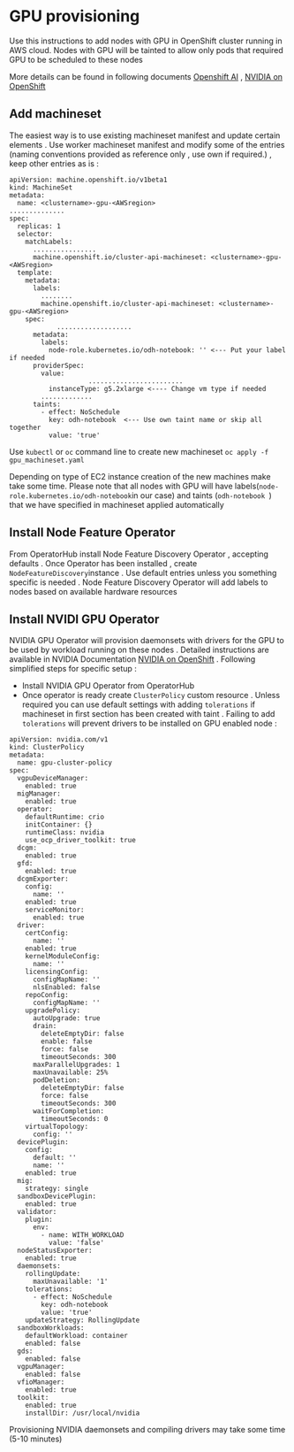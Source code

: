 # GPU provisioning

Use this instructions to  add nodes with GPU in OpenShift cluster running in AWS cloud. Nodes with GPU will be tainted to allow only pods that required GPU to be scheduled to these nodes

More details can be found in following documents [Openshift AI](https://ai-on-openshift.io/odh-rhoai/nvidia-gpus/) , [NVIDIA on OpenShift](https://docs.nvidia.com/datacenter/cloud-native/openshift/latest/index.html)

## Add machineset 

The easiest way is to use existing machineset manifest and update certain elements . Use worker machineset manifest and modify some of the entries (naming conventions provided as reference only , use own if required.) , keep other entries as is :

```
apiVersion: machine.openshift.io/v1beta1
kind: MachineSet
metadata:
  name: <clustername>-gpu-<AWSregion>
..............
spec:
  replicas: 1
  selector:
    matchLabels:
      ................
      machine.openshift.io/cluster-api-machineset: <clustername>-gpu-<AWSregion>
  template:
    metadata:
      labels:
        ........
        machine.openshift.io/cluster-api-machineset: <clustername>-gpu-<AWSregion>
    spec:
			...................
      metadata:
        labels:
          node-role.kubernetes.io/odh-notebook: '' <--- Put your label if needed
      providerSpec:
        value:
					........................
          instanceType: g5.2xlarge <---- Change vm type if needed
        .............
      taints:
        - effect: NoSchedule
          key: odh-notebook  <--- Use own taint name or skip all together
          value: 'true'
```
Use `kubectl` or `oc` command line to create new machineset `oc apply -f gpu_machineset.yaml`

Depending on type of EC2 instance creation of the new machines make take some time. Please note that all nodes with GPU will have labels(`node-role.kubernetes.io/odh-notebook`in our case) and taints (`odh-notebook `) that we have specified in machineset applied automatically 

## Install Node Feature Operator 

From OperatorHub install Node Feature Discovery Operator , accepting defaults . Once Operator has been installed , create `NodeFeatureDiscovery`instance . Use default entries unless you something specific is needed . Node Feature Discovery Operator will add labels to nodes based on available hardware resources

## Install NVIDI GPU Operator

NVIDIA GPU Operator will provision daemonsets with drivers for the GPU to be used by workload running on these nodes . Detailed instructions are available in NVIDIA Documentation [NVIDIA on OpenShift](https://docs.nvidia.com/datacenter/cloud-native/openshift/latest/index.html) .  Following simplified steps for specific setup : 
- Install NVIDIA GPU Operator from OperatorHub 
- Once operator is ready create `ClusterPolicy` custom resource . Unless required you can use default settings with adding `tolerations` if machineset in first section has been created with taint . Failing to add `tolerations` will prevent drivers to be installed on GPU enabled node :

```
apiVersion: nvidia.com/v1
kind: ClusterPolicy
metadata:
  name: gpu-cluster-policy
spec:
  vgpuDeviceManager:
    enabled: true
  migManager:
    enabled: true
  operator:
    defaultRuntime: crio
    initContainer: {}
    runtimeClass: nvidia
    use_ocp_driver_toolkit: true
  dcgm:
    enabled: true
  gfd:
    enabled: true
  dcgmExporter:
    config:
      name: ''
    enabled: true
    serviceMonitor:
      enabled: true
  driver:
    certConfig:
      name: ''
    enabled: true
    kernelModuleConfig:
      name: ''
    licensingConfig:
      configMapName: ''
      nlsEnabled: false
    repoConfig:
      configMapName: ''
    upgradePolicy:
      autoUpgrade: true
      drain:
        deleteEmptyDir: false
        enable: false
        force: false
        timeoutSeconds: 300
      maxParallelUpgrades: 1
      maxUnavailable: 25%
      podDeletion:
        deleteEmptyDir: false
        force: false
        timeoutSeconds: 300
      waitForCompletion:
        timeoutSeconds: 0
    virtualTopology:
      config: ''
  devicePlugin:
    config:
      default: ''
      name: ''
    enabled: true
  mig:
    strategy: single
  sandboxDevicePlugin:
    enabled: true
  validator:
    plugin:
      env:
        - name: WITH_WORKLOAD
          value: 'false'
  nodeStatusExporter:
    enabled: true
  daemonsets:
    rollingUpdate:
      maxUnavailable: '1'
    tolerations:
      - effect: NoSchedule
        key: odh-notebook
        value: 'true'
    updateStrategy: RollingUpdate
  sandboxWorkloads:
    defaultWorkload: container
    enabled: false
  gds:
    enabled: false
  vgpuManager:
    enabled: false
  vfioManager:
    enabled: true
  toolkit:
    enabled: true
    installDir: /usr/local/nvidia
```

Provisioning NVIDIA daemonsets and compiling drivers may take some time (5-10 minutes)

